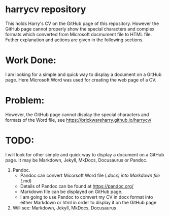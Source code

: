 # harrycv repository
This holds Harry's CV on the GitHub page of this repository. However the GitHub page cannot properly show the special characters and complex formats which converted from Microsoft docmument file to HTML file. Futher explanation and actions are given in the following sections.
# Work Done:
I am looking for a simple and quick way to display a document on a GitHub page. Here Microsoft Word was used for creating the web page of a CV. 
# Problem:
However, the GitHub page cannot display the special characters and formats of the Word file, see https://brickwareharry.github.io/harrycv/
# TODO:
I will look for other simple and quick way to display a document on a GitHub page. It may be Markdown, Jekyll, MkDocs, Docusaurus or Pandoc.
1. Pandoc.
    - Pandoc can convert Micorsoft Word file (*.docx) into Markdown file (*.md)
    - Details of Pandoc can be found at https://pandoc.org/
    - Markdown file can be displayed on GitHub page.
    - I am going to use Pandoc to comvert my CV in docx format into either Markdown or html in order to display it on the GitHub page
2. Will see: Markdown, Jekyll, MkDocs, Docusaurus
